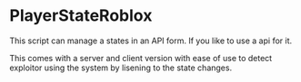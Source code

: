 # PlayerStateRoblox
This script can manage a states in an API form. If you like to use a api for it.

This comes with a server and client version with ease of use to detect exploitor using the system by lisening to the state changes.
